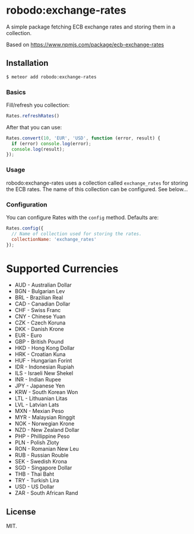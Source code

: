 # robodo:exchange-rates

A simple package fetching ECB exchange rates and storing them in a collection.

Based on https://www.npmjs.com/package/ecb-exchange-rates

## Installation

``` sh
$ meteor add robodo:exchange-rates
```


### Basics

Fill/refresh you collection:

``` js
Rates.refreshRates() 
```

After that you can use: 

``` js
Rates.convert(10, 'EUR', 'USD', function (error, result) {
  if (error) console.log(error);
  console.log(result);
});
```




### Usage

robodo:exchange-rates uses a collection called `exchange_rates` for storing the ECB rates. The name of this collection can be configured. See below...


### Configuration

You can configure Rates with the `config` method. Defaults are:

``` js
Rates.config({
  // Name of collection used for storing the rates.
  collectionName: 'exchange_rates'
});
```


# Supported Currencies

 * AUD - Australian Dollar
 * BGN - Bulgarian Lev
 * BRL - Brazilian Real
 * CAD - Canadian Dollar
 * CHF - Swiss Franc
 * CNY - Chinese Yuan
 * CZK - Czech Koruna
 * DKK - Danish Krone
 * EUR - Euro
 * GBP - British Pound
 * HKD - Hong Kong Dollar
 * HRK - Croatian Kuna
 * HUF - Hungarian Forint
 * IDR - Indonesian Rupiah
 * ILS - Israeli New Shekel
 * INR - Indian Rupee
 * JPY - Japanese Yen
 * KRW - South Korean Won
 * LTL - Lithuanian Litas
 * LVL - Latvian Lats
 * MXN - Mexian Peso
 * MYR - Malaysian Ringgit
 * NOK - Norwegian Krone
 * NZD - New Zealand Dollar
 * PHP - Phillippine Peso
 * PLN - Polish Zloty
 * RON - Romanian New Leu
 * RUB - Russian Rouble
 * SEK - Swedish Krona
 * SGD - Singapore Dollar
 * THB - Thai Baht
 * TRY - Turkish Lira
 * USD - US Dollar
 * ZAR - South African Rand

## License

MIT.